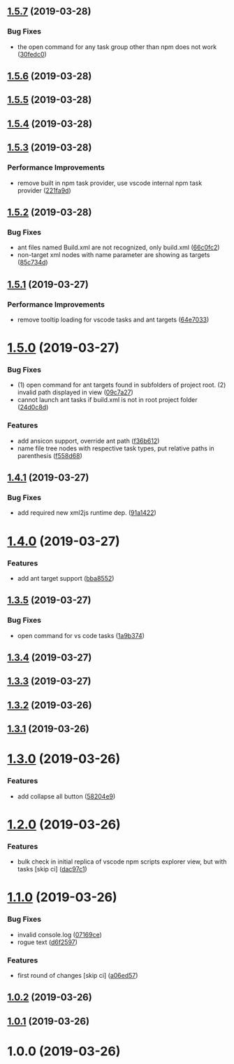 ## [1.5.7](https://github.com/spmeesseman/vscode-taskview/compare/v1.5.6...v1.5.7) (2019-03-28)


### Bug Fixes

* the open command for any task group other than npm does not work ([30fedc0](https://github.com/spmeesseman/vscode-taskview/commit/30fedc0))

## [1.5.6](https://github.com/spmeesseman/vscode-taskview/compare/v1.5.5...v1.5.6) (2019-03-28)

## [1.5.5](https://github.com/spmeesseman/vscode-taskview/compare/v1.5.4...v1.5.5) (2019-03-28)

## [1.5.4](https://github.com/spmeesseman/vscode-taskview/compare/v1.5.3...v1.5.4) (2019-03-28)

## [1.5.3](https://github.com/spmeesseman/vscode-taskview/compare/v1.5.2...v1.5.3) (2019-03-28)


### Performance Improvements

* remove built in npm task provider, use vscode internal npm task provider ([221fa9d](https://github.com/spmeesseman/vscode-taskview/commit/221fa9d))

## [1.5.2](https://github.com/spmeesseman/vscode-taskview/compare/v1.5.1...v1.5.2) (2019-03-28)


### Bug Fixes

* ant files named Build.xml are not recognized, only build.xml ([66c0fc2](https://github.com/spmeesseman/vscode-taskview/commit/66c0fc2))
* non-target xml nodes with name parameter are showing as targets ([85c734d](https://github.com/spmeesseman/vscode-taskview/commit/85c734d))

## [1.5.1](https://github.com/spmeesseman/vscode-taskview/compare/v1.5.0...v1.5.1) (2019-03-27)


### Performance Improvements

* remove tooltip loading for vscode tasks and ant targets ([64e7033](https://github.com/spmeesseman/vscode-taskview/commit/64e7033))

# [1.5.0](https://github.com/spmeesseman/vscode-taskview/compare/v1.4.1...v1.5.0) (2019-03-27)


### Bug Fixes

* (1) open command for ant targets found in subfolders of project root. (2) invalid path displayed in view ([09c7a27](https://github.com/spmeesseman/vscode-taskview/commit/09c7a27))
* cannot launch ant tasks if build.xml is not in root project folder ([24d0c8d](https://github.com/spmeesseman/vscode-taskview/commit/24d0c8d))


### Features

* add ansicon support, override ant path ([f36b612](https://github.com/spmeesseman/vscode-taskview/commit/f36b612))
* name file tree nodes with respective task types, put relative paths in parenthesis ([f558d68](https://github.com/spmeesseman/vscode-taskview/commit/f558d68))

## [1.4.1](https://github.com/spmeesseman/vscode-taskview/compare/v1.4.0...v1.4.1) (2019-03-27)


### Bug Fixes

* add required new xml2js runtime dep. ([91a1422](https://github.com/spmeesseman/vscode-taskview/commit/91a1422))

# [1.4.0](https://github.com/spmeesseman/vscode-taskview/compare/v1.3.5...v1.4.0) (2019-03-27)


### Features

* add ant target support ([bba8552](https://github.com/spmeesseman/vscode-taskview/commit/bba8552))

## [1.3.5](https://github.com/spmeesseman/vscode-taskview/compare/v1.3.4...v1.3.5) (2019-03-27)


### Bug Fixes

* open command for vs code tasks ([1a9b374](https://github.com/spmeesseman/vscode-taskview/commit/1a9b374))

## [1.3.4](https://github.com/spmeesseman/vscode-taskview/compare/v1.3.3...v1.3.4) (2019-03-27)

## [1.3.3](https://github.com/spmeesseman/vscode-taskview/compare/v1.3.2...v1.3.3) (2019-03-27)

## [1.3.2](https://github.com/spmeesseman/vscode-taskview/compare/v1.3.1...v1.3.2) (2019-03-26)

## [1.3.1](https://github.com/spmeesseman/vscode-taskview/compare/v1.3.0...v1.3.1) (2019-03-26)

# [1.3.0](https://github.com/spmeesseman/vscode-taskview/compare/v1.2.0...v1.3.0) (2019-03-26)


### Features

* add collapse all button ([58204e9](https://github.com/spmeesseman/vscode-taskview/commit/58204e9))

# [1.2.0](https://github.com/spmeesseman/vscode-taskview/compare/v1.1.0...v1.2.0) (2019-03-26)


### Features

* bulk check in initial replica of vscode npm scripts explorer view, but with tasks [skip ci] ([dac97c1](https://github.com/spmeesseman/vscode-taskview/commit/dac97c1))

# [1.1.0](https://github.com/spmeesseman/vscode-taskview/compare/v1.0.2...v1.1.0) (2019-03-26)


### Bug Fixes

* invalid console.log ([07169ce](https://github.com/spmeesseman/vscode-taskview/commit/07169ce))
* rogue text ([d6f2597](https://github.com/spmeesseman/vscode-taskview/commit/d6f2597))


### Features

* first round of changes [skip ci] ([a06ed57](https://github.com/spmeesseman/vscode-taskview/commit/a06ed57))

## [1.0.2](https://github.com/spmeesseman/vscode-taskview/compare/v1.0.1...v1.0.2) (2019-03-26)

## [1.0.1](https://github.com/spmeesseman/vscode-taskview/compare/v1.0.0...v1.0.1) (2019-03-26)

# 1.0.0 (2019-03-26)
